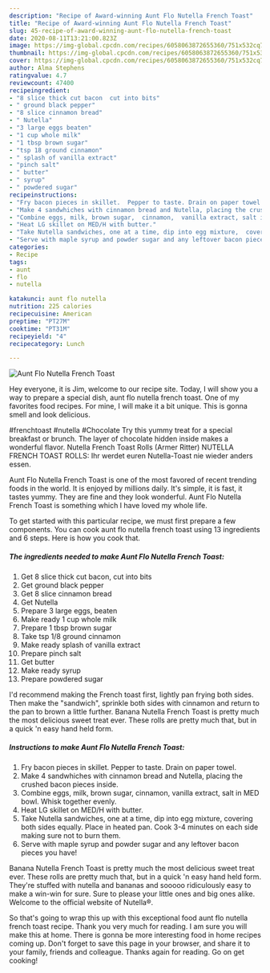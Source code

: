 ```yaml
---
description: "Recipe of Award-winning Aunt Flo Nutella French Toast"
title: "Recipe of Award-winning Aunt Flo Nutella French Toast"
slug: 45-recipe-of-award-winning-aunt-flo-nutella-french-toast
date: 2020-08-11T13:21:00.823Z
image: https://img-global.cpcdn.com/recipes/6058063872655360/751x532cq70/aunt-flo-nutella-french-toast-recipe-main-photo.jpg
thumbnail: https://img-global.cpcdn.com/recipes/6058063872655360/751x532cq70/aunt-flo-nutella-french-toast-recipe-main-photo.jpg
cover: https://img-global.cpcdn.com/recipes/6058063872655360/751x532cq70/aunt-flo-nutella-french-toast-recipe-main-photo.jpg
author: Alma Stephens
ratingvalue: 4.7
reviewcount: 47400
recipeingredient:
- "8 slice thick cut bacon  cut into bits"
- " ground black pepper"
- "8 slice cinnamon bread"
- " Nutella"
- "3 large eggs beaten"
- "1 cup whole milk"
- "1 tbsp brown sugar"
- "tsp 18 ground cinnamon"
- " splash of vanilla extract"
- "pinch salt"
- " butter"
- " syrup"
- " powdered sugar"
recipeinstructions:
- "Fry bacon pieces in skillet.  Pepper to taste. Drain on paper towel."
- "Make 4 sandwhiches with cinnamon bread and Nutella, placing the crushed bacon pieces inside."
- "Combine eggs, milk, brown sugar,  cinnamon,  vanilla extract, salt in MED bowl.  Whisk together evenly."
- "Heat LG skillet on MED/H with butter."
- "Take Nutella sandwiches, one at a time, dip into egg mixture,  covering both sides equally. Place in heated pan.  Cook 3-4 minutes on each side making sure not to burn them."
- "Serve with maple syrup and powder sugar and any leftover bacon pieces you have!"
categories:
- Recipe
tags:
- aunt
- flo
- nutella

katakunci: aunt flo nutella 
nutrition: 225 calories
recipecuisine: American
preptime: "PT27M"
cooktime: "PT31M"
recipeyield: "4"
recipecategory: Lunch

---
```



![Aunt Flo Nutella French Toast](https://img-global.cpcdn.com/recipes/6058063872655360/751x532cq70/aunt-flo-nutella-french-toast-recipe-main-photo.jpg)

Hey everyone, it is Jim, welcome to our recipe site. Today, I will show you a way to prepare a special dish, aunt flo nutella french toast. One of my favorites food recipes. For mine, I will make it a bit unique. This is gonna smell and look delicious.

#frenchtoast #nutella #Chocolate Try this yummy treat for a special breakfast or brunch. The layer of chocolate hidden inside makes a wonderful flavor. Nutella French Toast Rolls (Armer Ritter) NUTELLA FRENCH TOAST ROLLS: Ihr werdet euren Nutella-Toast nie wieder anders essen.

Aunt Flo Nutella French Toast is one of the most favored of recent trending foods in the world. It is enjoyed by millions daily. It's simple, it is fast, it tastes yummy. They are fine and they look wonderful. Aunt Flo Nutella French Toast is something which I have loved my whole life.


To get started with this particular recipe, we must first prepare a few components. You can cook aunt flo nutella french toast using 13 ingredients and 6 steps. Here is how you cook that.

<!--inarticleads1-->

##### The ingredients needed to make Aunt Flo Nutella French Toast:

1. Get 8 slice thick cut bacon,  cut into bits
1. Get  ground black pepper
1. Get 8 slice cinnamon bread
1. Get  Nutella
1. Prepare 3 large eggs, beaten
1. Make ready 1 cup whole milk
1. Prepare 1 tbsp brown sugar
1. Take tsp 1/8 ground cinnamon
1. Make ready  splash of vanilla extract
1. Prepare pinch salt
1. Get  butter
1. Make ready  syrup
1. Prepare  powdered sugar


I&#39;d recommend making the French toast first, lightly pan frying both sides. Then make the &#34;sandwich&#34;, sprinkle both sides with cinnamon and return to the pan to brown a little further. Banana Nutella French Toast is pretty much the most delicious sweet treat ever. These rolls are pretty much that, but in a quick &#39;n easy hand held form. 

<!--inarticleads2-->

##### Instructions to make Aunt Flo Nutella French Toast:

1. Fry bacon pieces in skillet.  Pepper to taste. Drain on paper towel.
1. Make 4 sandwhiches with cinnamon bread and Nutella, placing the crushed bacon pieces inside.
1. Combine eggs, milk, brown sugar,  cinnamon,  vanilla extract, salt in MED bowl.  Whisk together evenly.
1. Heat LG skillet on MED/H with butter.
1. Take Nutella sandwiches, one at a time, dip into egg mixture,  covering both sides equally. Place in heated pan.  Cook 3-4 minutes on each side making sure not to burn them.
1. Serve with maple syrup and powder sugar and any leftover bacon pieces you have!


Banana Nutella French Toast is pretty much the most delicious sweet treat ever. These rolls are pretty much that, but in a quick &#39;n easy hand held form. They&#39;re stuffed with nutella and bananas and sooooo ridiculously easy to make a win-win for sure. Sure to please your little ones and big ones alike. Welcome to the official website of Nutella®. 

So that's going to wrap this up with this exceptional food aunt flo nutella french toast recipe. Thank you very much for reading. I am sure you will make this at home. There is gonna be more interesting food in home recipes coming up. Don't forget to save this page in your browser, and share it to your family, friends and colleague. Thanks again for reading. Go on get cooking!
